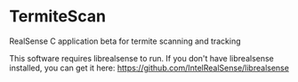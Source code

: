 # TermiteScan
RealSense C application beta for termite scanning and tracking

This software requires librealsense to run. If you don't have librealsense installed, you can get it here: https://github.com/IntelRealSense/librealsense
